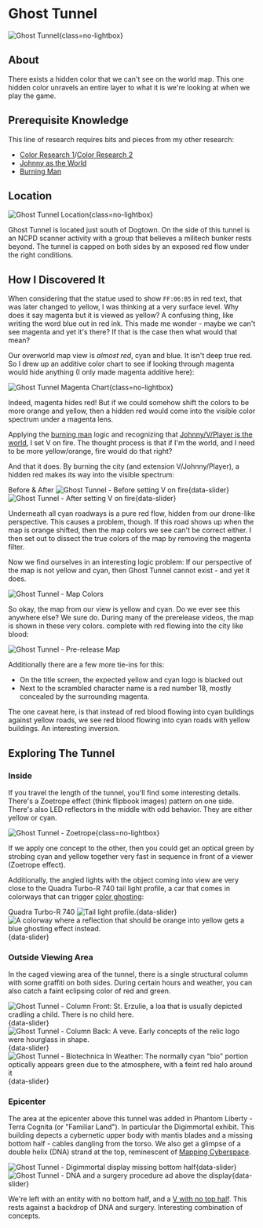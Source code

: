 # Ghost Tunnel

![Ghost Tunnel](assets/ghost-tunnel-header.png){class=no-lightbox}

## About

There exists a hidden color that we can't see on the world map. This one hidden
color unravels an entire layer to what it is we're looking at when we play the
game.

## Prerequisite Knowledge

This line of research requires bits and pieces from my other research:

- [Color Research 1](theory-color-1.md)/[Color Research 2](theory-color-2.md)
- [Johnny as the World](theory-dreamscape.md)
- [Burning Man](research-burningman.md)

## Location

![Ghost Tunnel Location](assets/ghost-tunnel-location.png){class=no-lightbox}

Ghost Tunnel is located just south of Dogtown. On the side of this tunnel is an
NCPD scanner activity with a group that believes a militech bunker rests
beyond. The tunnel is capped on both sides by an exposed red flow under the
right conditions.

## How I Discovered It

When considering that the statue used to show `FF:06:B5` in red text, that was
later changed to yellow, I was thinking at a very surface level. Why does it
say magenta but it is viewed as yellow? A confusing thing, like writing the
word blue out in red ink. This made me wonder - maybe we can't see magenta and
yet it's there? If that is the case then what would that mean?

Our overworld map view is _almost red_, cyan and blue. It isn't deep true red.
So I drew up an additive color chart to see if looking through magenta would
hide anything (I only made magenta additive here):

![Ghost Tunnel Magenta Chart](assets/ghost-tunnel-magenta-chart.png){class=no-lightbox}

Indeed, magenta hides red! But if we could somehow shift the colors to be more
orange and yellow, then a hidden red would come into the visible color spectrum
under a magenta lens.

Applying the [burning man](research-burningman.md) logic and recognizing that
[Johnny/V/Player is the world](theory-dreamscape.md), I set V on fire. The
thought process is that if I'm the world, and I need to be more yellow/orange,
fire would do that right?

And that it does. By burning the city (and extension V/Johnny/Player), a hidden
red makes its way into the visible spectrum:

Before & After
![Ghost Tunnel - Before setting V on fire](assets/ghost-tunnel-before.png){data-slider}
![Ghost Tunnel - After setting V on fire](assets/ghost-tunnel-after.png){data-slider}

Underneath all cyan roadways is a pure red flow, hidden from our drone-like
perspective. This causes a problem, though. If this road shows up when the map
is orange shifted, then the map colors we see can't be correct either. I then
set out to dissect the true colors of the map by removing the magenta filter.

Now we find ourselves in an interesting logic problem: If our perspective of
the map is not yellow and cyan, then Ghost Tunnel cannot exist - and yet it
does.

![Ghost Tunnel - Map Colors](assets/ghost-tunnel-magenta-filter-removed.webp)

So okay, the map from our view is yellow and cyan. Do we ever see this anywhere
else? We sure do. During many of the prerelease videos, the map is shown in
these very colors. complete with red flowing into the city like blood:

![Ghost Tunnel - Pre-release Map](assets/ghost-tunnel-cyan-yellow-prerelease.webp)

Additionally there are a few more tie-ins for this:

- On the title screen, the expected yellow and cyan logo is blacked out
- Next to the scrambled character name is a red number 18, mostly concealed by
  the surrounding magenta.

The one caveat here, is that instead of red blood flowing into cyan buildings
against yellow roads, we see red blood flowing into cyan roads with yellow
buildings. An interesting inversion.

## Exploring The Tunnel

### Inside

If you travel the length of the tunnel, you'll find some interesting details.
There's a Zoetrope effect (think flipbook images) pattern on one side. There's
also LED reflectors in the middle with odd behavior. They are either yellow or
cyan.

![Ghost Tunnel - Zoetrope](assets/ghost-tunnel-lights.webp){class=no-lightbox}

If we apply one concept to the other, then you could get an optical green by
strobing cyan and yellow together very fast in sequence in front of a viewer
(Zoetrope effect).

Additionally, the angled lights with the object coming into view are very close
to the Quadra Turbo-R 740 tail light profile, a car that comes in colorways
that can trigger [color ghosting](theory-color-3.md):

Quadra Turbo-R 740
![Tail light profile.](assets/ghost-tunnel-quadra.png){data-slider}
![A colorway where a reflection that should be orange into yellow gets a blue ghosting effect instead.](assets/color-3-car.png){data-slider}

### Outside Viewing Area

In the caged viewing area of the tunnel, there is a single structural column
with some graffiti on both sides. During certain hours and weather, you can
also catch a faint eclipsing color of red and green.

![Ghost Tunnel - Column Front: St. Erzulie, a loa that is usually depicted cradling a child. There is no child here.](assets/ghost-tunnel-viewing-area-column-front.png){data-slider}
![Ghost Tunnel - Column Back: A veve. Early concepts of the relic logo were hourglass in shape.](assets/ghost-tunnel-viewing-area-column-back.png){data-slider}
![Ghost Tunnel - Biotechnica In Weather: The normally cyan "bio" portion optically appears green due to the atmosphere, with a feint red halo around it](assets/ghost-tunnel-weather.png){data-slider}

### Epicenter

The area at the epicenter above this tunnel was added in Phantom Liberty -
Terra Cognita (or "Familiar Land"). In particular the Digimmortal exhibit. This
building depects a cybernetic upper body with mantis blades and a missing
bottom half - cables dangling from the torso. We also get a glimpse of a double
helix (DNA) strand at the top, reminescent of [Mapping Cyberspace](alt-cyberspace-mapping.md).

![Ghost Tunnel - Digimmortal display missing bottom half](assets/ghost-tunnel-digimmortal.png){data-slider}
![Ghost Tunnel - DNA and a surgery procedure ad above the display](assets/ghost-tunnel-digimmortal-dna.png){data-slider}

We're left with an entity with no bottom half, and a [V with no top
half](research-burningman.md#a-parallel). This rests against a backdrop of DNA
and surgery. Interesting combination of concepts.
